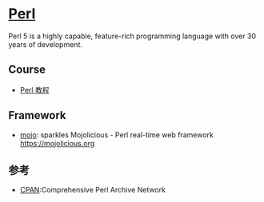 # [Perl](http://www.perl.org/)

Perl 5 is a highly capable, feature-rich programming language with over 30 years of development.

## Course

* [Perl 教程](http://www.runoob.com/perl/perl-tutorial.html)

## Framework

* [mojo](https://github.com/kraih/mojo): sparkles Mojolicious - Perl real-time web framework <https://mojolicious.org>

## 参考

* [CPAN](https://www.cpan.org/):Comprehensive Perl Archive Network
